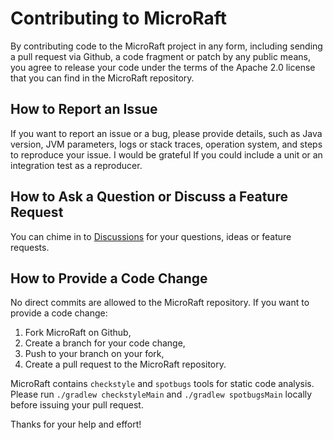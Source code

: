 # Contributing to MicroRaft

By contributing code to the MicroRaft project in any form, including sending 
a pull request via Github, a code fragment or patch by any public means, you
agree to release your code under the terms of the Apache 2.0 license that you
can find in the MicroRaft repository. 


## How to Report an Issue

If you want to report an issue or a bug, please provide details, such as Java
version, JVM parameters, logs or stack traces, operation system, and steps to 
reproduce your issue. I would be grateful If you could include a unit or an 
integration test as a reproducer.


## How to Ask a Question or Discuss a Feature Request

You can chime in to [Discussions](https://github.com/MicroRaft/MicroRaft/discussions) 
for your questions, ideas or feature requests.

## How to Provide a Code Change

No direct commits are allowed to the MicroRaft repository. If you want to 
provide a code change:

1. Fork MicroRaft on Github,
2. Create a branch for your code change, 
3. Push to your branch on your fork,
4. Create a pull request to the MicroRaft repository.

MicroRaft contains `checkstyle` and `spotbugs` tools for static code analysis.
Please run `./gradlew checkstyleMain` and 
`./gradlew spotbugsMain` locally before issuing your pull request.

Thanks for your help and effort!
